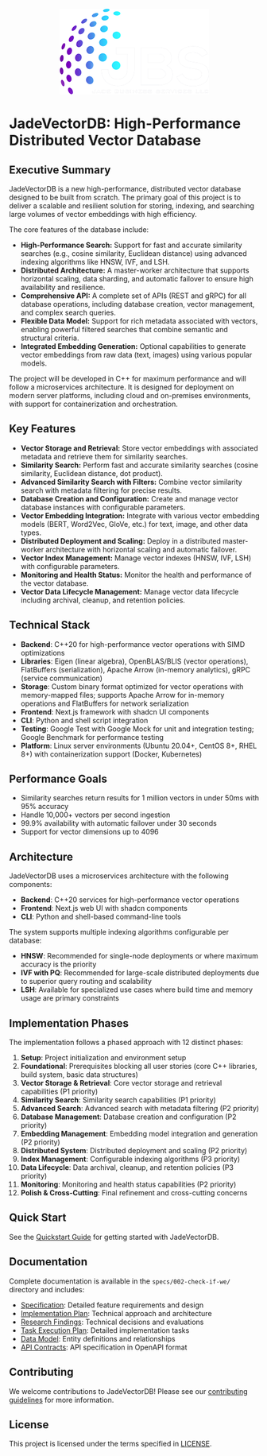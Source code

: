 <p align="center">
  <img src="docs/logo.png" alt="JadeVectorDB Logo">
</p>

# JadeVectorDB: High-Performance Distributed Vector Database

## Executive Summary

JadeVectorDB is a new high-performance, distributed vector database designed to be built from scratch. The primary goal of this project is to deliver a scalable and resilient solution for storing, indexing, and searching large volumes of vector embeddings with high efficiency.

The core features of the database include:
- **High-Performance Search:** Support for fast and accurate similarity searches (e.g., cosine similarity, Euclidean distance) using advanced indexing algorithms like HNSW, IVF, and LSH.
- **Distributed Architecture:** A master-worker architecture that supports horizontal scaling, data sharding, and automatic failover to ensure high availability and resilience.
- **Comprehensive API:** A complete set of APIs (REST and gRPC) for all database operations, including database creation, vector management, and complex search queries.
- **Flexible Data Model:** Support for rich metadata associated with vectors, enabling powerful filtered searches that combine semantic and structural criteria.
- **Integrated Embedding Generation:** Optional capabilities to generate vector embeddings from raw data (text, images) using various popular models.

The project will be developed in C++ for maximum performance and will follow a microservices architecture. It is designed for deployment on modern server platforms, including cloud and on-premises environments, with support for containerization and orchestration.

## Key Features

*   **Vector Storage and Retrieval:** Store vector embeddings with associated metadata and retrieve them for similarity searches.
*   **Similarity Search:** Perform fast and accurate similarity searches (cosine similarity, Euclidean distance, dot product).
*   **Advanced Similarity Search with Filters:** Combine vector similarity search with metadata filtering for precise results.
*   **Database Creation and Configuration:** Create and manage vector database instances with configurable parameters.
*   **Vector Embedding Integration:** Integrate with various vector embedding models (BERT, Word2Vec, GloVe, etc.) for text, image, and other data types.
*   **Distributed Deployment and Scaling:** Deploy in a distributed master-worker architecture with horizontal scaling and automatic failover.
*   **Vector Index Management:** Manage vector indexes (HNSW, IVF, LSH) with configurable parameters.
*   **Monitoring and Health Status:** Monitor the health and performance of the vector database.
*   **Vector Data Lifecycle Management:** Manage vector data lifecycle including archival, cleanup, and retention policies.

## Technical Stack

*   **Backend**: C++20 for high-performance vector operations with SIMD optimizations
*   **Libraries**: Eigen (linear algebra), OpenBLAS/BLIS (vector operations), FlatBuffers (serialization), Apache Arrow (in-memory analytics), gRPC (service communication)
*   **Storage**: Custom binary format optimized for vector operations with memory-mapped files; supports Apache Arrow for in-memory operations and FlatBuffers for network serialization
*   **Frontend**: Next.js framework with shadcn UI components
*   **CLI**: Python and shell script integration
*   **Testing**: Google Test with Google Mock for unit and integration testing; Google Benchmark for performance testing
*   **Platform**: Linux server environments (Ubuntu 20.04+, CentOS 8+, RHEL 8+) with containerization support (Docker, Kubernetes)

## Performance Goals

* Similarity searches return results for 1 million vectors in under 50ms with 95% accuracy
* Handle 10,000+ vectors per second ingestion
* 99.9% availability with automatic failover under 30 seconds
* Support for vector dimensions up to 4096

## Architecture

JadeVectorDB uses a microservices architecture with the following components:

- **Backend**: C++20 services for high-performance vector operations
- **Frontend**: Next.js web UI with shadcn components
- **CLI**: Python and shell-based command-line tools

The system supports multiple indexing algorithms configurable per database:
- **HNSW**: Recommended for single-node deployments or where maximum accuracy is the priority
- **IVF with PQ**: Recommended for large-scale distributed deployments due to superior query routing and scalability
- **LSH**: Available for specialized use cases where build time and memory usage are primary constraints

## Implementation Phases

The implementation follows a phased approach with 12 distinct phases:

1. **Setup**: Project initialization and environment setup
2. **Foundational**: Prerequisites blocking all user stories (core C++ libraries, build system, basic data structures)
3. **Vector Storage & Retrieval**: Core vector storage and retrieval capabilities (P1 priority)
4. **Similarity Search**: Similarity search capabilities (P1 priority)
5. **Advanced Search**: Advanced search with metadata filtering (P2 priority)
6. **Database Management**: Database creation and configuration (P2 priority)
7. **Embedding Management**: Embedding model integration and generation (P2 priority)
8. **Distributed System**: Distributed deployment and scaling (P2 priority)
9. **Index Management**: Configurable indexing algorithms (P3 priority)
10. **Data Lifecycle**: Data archival, cleanup, and retention policies (P3 priority)
11. **Monitoring**: Monitoring and health status capabilities (P2 priority)
12. **Polish & Cross-Cutting**: Final refinement and cross-cutting concerns

## Quick Start

See the [Quickstart Guide](specs/002-check-if-we/quickstart.md) for getting started with JadeVectorDB.

## Documentation

Complete documentation is available in the `specs/002-check-if-we/` directory and includes:

- [Specification](specs/002-check-if-we/spec.md): Detailed feature requirements and design
- [Implementation Plan](specs/002-check-if-we/plan.md): Technical approach and architecture
- [Research Findings](specs/002-check-if-we/research.md): Technical decisions and evaluations
- [Task Execution Plan](specs/002-check-if-we/tasks.md): Detailed implementation tasks
- [Data Model](specs/002-check-if-we/data-model.md): Entity definitions and relationships
- [API Contracts](specs/002-check-if-we/contracts/): API specification in OpenAPI format

## Contributing

We welcome contributions to JadeVectorDB! Please see our [contributing guidelines](CONTRIBUTING.md) for more information.

## License

This project is licensed under the terms specified in [LICENSE](LICENSE).